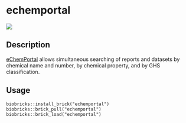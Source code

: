 # echemportal
<a href="https://github.com/biobricks-ai/echemportal/actions"><img src="https://github.com/biobricks-ai/echemportal/actions/workflows/bricktools-check.yaml/badge.svg?branch=master"/></a>

## Description
[eChemPortal](https://www.echemportal.org/echemportal/) allows simultaneous searching of reports and datasets by chemical name and number, by chemical property, and by GHS classification.

## Usage
```{R}
biobricks::install_brick("echemportal")
biobricks::brick_pull("echemportal")
biobricks::brick_load("echemportal")
```
